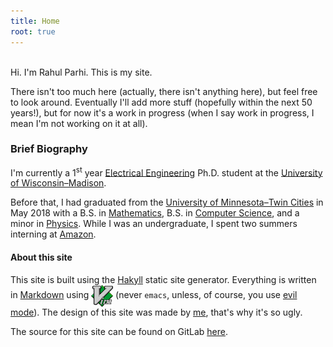 ```yaml
---
title: Home
root: true
---
```


&nbsp;  
Hi. I'm Rahul Parhi. This is my site.

There isn't too much here (actually, there isn't anything here), but feel free
to look around. Eventually I'll add more stuff (hopefully within the next 50
years!), but for now it's a work in progress (when I say work in progress, I
mean I'm not working on it at all).

### Brief Biography


I'm currently a 1<sup>st</sup> year [Electrical
Engineering](https://www.engr.wisc.edu/department/electrical-computer-engineering/)
Ph.D. student at the [University of
Wisconsin&ndash;Madison](https://www.wisc.edu/).

Before that, I had graduated from the [University of Minnesota&ndash;Twin
Cities](https://twin-cities.umn.edu/) in May 2018 with a B.S. in
[Mathematics](https://math.umn.edu/), B.S. in [Computer
Science](https://www.cs.umn.edu/), and a minor in
[Physics](https://www.physics.umn.edu/). While I was an undergraduate, I spent
two summers interning at [Amazon](https://www.amazon.com/).

#### About this site

This site is built using the [Hakyll](http://jaspervdj.be/hakyll/) static site
generator.  Everything is written in
[Markdown](http://daringfireball.net/projects/markdown/) using <a
href="http://www.vim.org/"><img class="dark-shadow"
style='vertical-align:middle;' alt="Vim" title="Vim" src="/img/vim.svg"
height="35"></a> (never `emacs`, unless, of course, you use [evil
mode](https://www.emacswiki.org/emacs/Evil)).  The design of this site was made
by [me](. "recursion, we meet again"), that's why it's so ugly.

The source for this site can be found on GitLab
[here](https://gitlab.com/rp/site).

